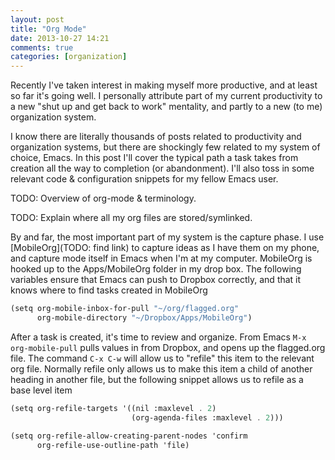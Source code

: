```yaml
---
layout: post
title: "Org Mode"
date: 2013-10-27 14:21
comments: true
categories: [organization]
---
```


Recently I've taken interest in making myself more productive, and at
least so far it's going well. I personally attribute part of my current
productivity to a new "shut up and get back to work" mentality, and
partly to a new (to me) organization system.

I know there are literally thousands of posts related to productivity
and organization systems, but there are shockingly few related to my
system of choice, Emacs. In this post I'll cover the typical path a task
takes from creation all the way to completion (or abandonment). I'll
also toss in some relevant code & configuration snippets for my fellow
Emacs user.

TODO: Overview of org-mode & terminology.

TODO: Explain where all my org files are stored/symlinked.

By and far, the most important part of my system is the capture phase. I
use [MobileOrg](TODO: find link) to capture ideas as I have them on my
phone, and capture mode itself in Emacs when I'm at my
computer. MobileOrg is hooked up to the Apps/MobileOrg folder in my drop
box. The following variables ensure that Emacs can push to Dropbox
correctly, and that it knows where to find tasks created in MobileOrg

``` scheme
(setq org-mobile-inbox-for-pull "~/org/flagged.org"
      org-mobile-directory "~/Dropbox/Apps/MobileOrg")
```

After a task is created, it's time to review and organize. From Emacs
 <code>M-x org-mobile-pull</code> pulls values in from Dropbox, and
 opens up the flagged.org file. The command <code>C-x C-w</code> will
 allow us to "refile" this item to the relevant org file. Normally
 refile only allows us to make this item a child of another heading in
 another file, but the following snippet allows us to refile as a base
 level item

``` scheme
(setq org-refile-targets '((nil :maxlevel . 2)
                           (org-agenda-files :maxlevel . 2)))

(setq org-refile-allow-creating-parent-nodes 'confirm
      org-refile-use-outline-path 'file)
```
